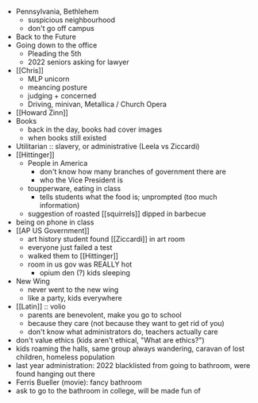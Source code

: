 - Pennsylvania, Bethlehem
	- suspicious neighbourhood
	- don't go off campus
- Back to the Future
- Going down to the office
	- Pleading the 5th
	- 2022 seniors asking for lawyer
- [[Chris]]
	- MLP unicorn
	- meancing posture
	- judging + concerned
	- Driving, minivan, Metallica / Church Opera
- [[Howard Zinn]]
- Books
	- back in the day, books had cover images
	- when books still existed
- Utilitarian :: slavery, or administrative (Leela vs Ziccardi)
- [[Hittinger]]
	- People in America
		- don't know how many branches of government there are
		- who the Vice President is
	- toupperware, eating in class
		- tells students what the food is; unprompted (too much information)
	- suggestion of roasted [[squirrels]] dipped in barbecue
- being on phone in class
- [[AP US Government]]
	- art history student found [[Ziccardi]] in art room
	- everyone just failed a test
	- walked them to [[Hittinger]]
	- room in us gov was REALLY hot
		- opium den (?) kids sleeping
- New Wing
	- never went to the new wing
	- like a party, kids everywhere
- [[Latin]] :: volio
	- parents are benevolent, make you go to school
	- because they care (not because they want to get rid of you)
	- don't know what administrators do, teachers actually care
- don't value ethics (kids aren't ethical, "What are ethics?")
- kids roaming the halls, same group always wandering, caravan of lost children, homeless population
- last year administration: 2022 blacklisted from going to bathroom, were found hanging out there
- Ferris Bueller (movie): fancy bathroom
- ask to go to the bathroom in college, will be made fun of